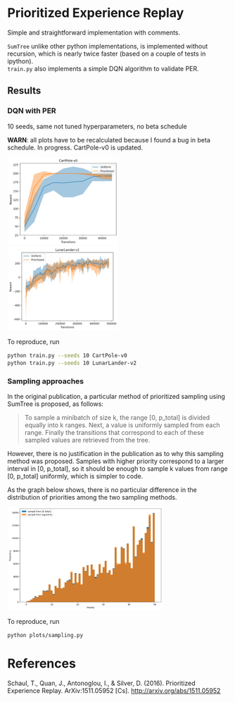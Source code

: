 # Prioritized Experience Replay

Simple and straightforward implementation with comments.

`SumTree` unlike other python implementations, is implemented without recursion, which is nearly twice faster 
(based on a couple of tests in ipython).   
`train.py` also implements a simple DQN algorithm to validate PER.

## Results

### DQN with PER

10 seeds, same not tuned hyperparameters, no beta schedule

**WARN**: all plots have to be recalculated because I found a bug in beta schedule. In progress. CartPole-v0 is updated. 

<p float="left">
  <img src="plots/CartPole-v0.jpg" width="50%"/>
  <img src="plots/lunarlander.jpg" width="50%"/>
</p>

To reproduce, run
```bash
python train.py --seeds 10 CartPole-v0
python train.py --seeds 10 LunarLander-v2
```

### Sampling approaches

In the original publication, a particular method of prioritized sampling using SumTree is proposed, as follows: 

> To sample a minibatch of size k, the range [0, p_total] is divided equally into k ranges. Next, a value is uniformly 
> sampled from each range. Finally the transitions that correspond to each of these sampled values are retrieved from the tree.

However, there is no justification in the publication as to why this sampling method was proposed. Samples with higher 
priority correspond to a larger interval in [0, p_total], so it should be enough to sample k values from range 
[0, p_total] uniformly, which is simpler to code. 

As the graph below shows, there is no particular difference in the distribution of priorities among the two sampling methods. 

<img src="plots/sampling_approaches.jpg" width="70%"/>

To reproduce, run 
```bash
python plots/sampling.py
```

# References

Schaul, T., Quan, J., Antonoglou, I., & Silver, D. (2016). Prioritized Experience Replay. ArXiv:1511.05952 [Cs]. http://arxiv.org/abs/1511.05952
